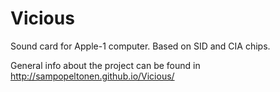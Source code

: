 Vicious
=======

Sound card for Apple-1 computer. Based on SID and CIA chips.

General info about the project can be found in http://sampopeltonen.github.io/Vicious/


